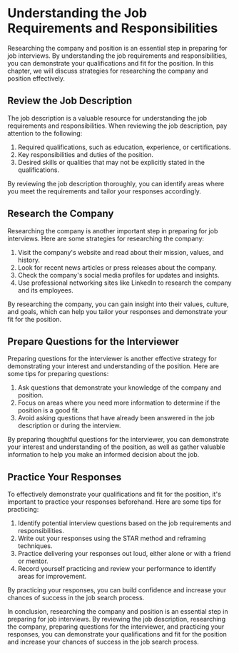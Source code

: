 Understanding the Job Requirements and Responsibilities
========================================================================================================

Researching the company and position is an essential step in preparing for job interviews. By understanding the job requirements and responsibilities, you can demonstrate your qualifications and fit for the position. In this chapter, we will discuss strategies for researching the company and position effectively.

Review the Job Description
--------------------------

The job description is a valuable resource for understanding the job requirements and responsibilities. When reviewing the job description, pay attention to the following:

1. Required qualifications, such as education, experience, or certifications.
2. Key responsibilities and duties of the position.
3. Desired skills or qualities that may not be explicitly stated in the qualifications.

By reviewing the job description thoroughly, you can identify areas where you meet the requirements and tailor your responses accordingly.

Research the Company
--------------------

Researching the company is another important step in preparing for job interviews. Here are some strategies for researching the company:

1. Visit the company's website and read about their mission, values, and history.
2. Look for recent news articles or press releases about the company.
3. Check the company's social media profiles for updates and insights.
4. Use professional networking sites like LinkedIn to research the company and its employees.

By researching the company, you can gain insight into their values, culture, and goals, which can help you tailor your responses and demonstrate your fit for the position.

Prepare Questions for the Interviewer
-------------------------------------

Preparing questions for the interviewer is another effective strategy for demonstrating your interest and understanding of the position. Here are some tips for preparing questions:

1. Ask questions that demonstrate your knowledge of the company and position.
2. Focus on areas where you need more information to determine if the position is a good fit.
3. Avoid asking questions that have already been answered in the job description or during the interview.

By preparing thoughtful questions for the interviewer, you can demonstrate your interest and understanding of the position, as well as gather valuable information to help you make an informed decision about the job.

Practice Your Responses
-----------------------

To effectively demonstrate your qualifications and fit for the position, it's important to practice your responses beforehand. Here are some tips for practicing:

1. Identify potential interview questions based on the job requirements and responsibilities.
2. Write out your responses using the STAR method and reframing techniques.
3. Practice delivering your responses out loud, either alone or with a friend or mentor.
4. Record yourself practicing and review your performance to identify areas for improvement.

By practicing your responses, you can build confidence and increase your chances of success in the job search process.

In conclusion, researching the company and position is an essential step in preparing for job interviews. By reviewing the job description, researching the company, preparing questions for the interviewer, and practicing your responses, you can demonstrate your qualifications and fit for the position and increase your chances of success in the job search process.
